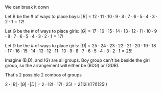 We can break it down

Let B be the # of ways to place boys: $|B| = 12 \cdot 11 \cdot 10 \cdot 9 \cdot 8 \cdot 7 \cdot 6 \cdot 5 \cdot 4 \cdot 3 \cdot 2 \cdot 1 = 12!$

Let G be the # of ways to place girls: $|G| = 17 \cdot 16 \cdot 15 \cdot 14 \cdot 13 \cdot 12 \cdot 11 \cdot 10 \cdot 9 \cdot 8 \cdot 7 \cdot 6 \cdot 5 \cdot 4 \cdot 3 \cdot 2 \cdot 1 = 17!$

Let D be the # of ways to place girls: $|D| = 25 \cdot 24 \cdot 23 \cdot 22 \cdot 21 \cdot 20 \cdot 19 \cdot 18 \cdot 17 \cdot 16 \cdot 15 \cdot 14 \cdot 13 \cdot 12 \cdot 11 \cdot 10 \cdot 9 \cdot 8 \cdot 7 \cdot 6 \cdot 5 \cdot 4 \cdot 3 \cdot 2 \cdot 1 = 25!$

Imagine (B,D), and (G) are all groups. Boy group can't be beside the girl group, so the arrangement will either be (BDG) or (GDB).

That's 2 possible 2 combos of groups

$2 \cdot |B| \cdot |G| \cdot |D| = 2 \cdot 12! \cdot 17! \cdot 25! = 2(12!)(17!)(25!)$
